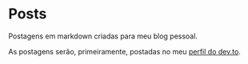 # Posts

Postagens em markdown criadas para meu blog pessoal.

As postagens serão, primeiramente, postadas no meu [perfil do dev.to](https://dev.to/wilmarques).
